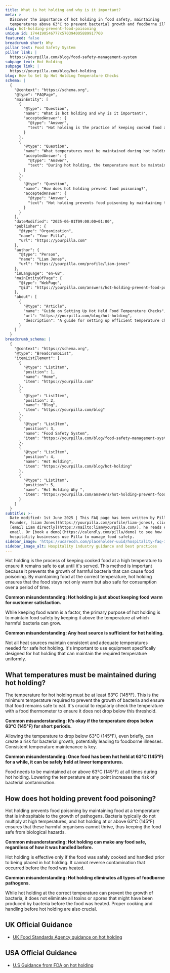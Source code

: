 ```yaml
---
title: What is hot holding and why is it important?
meta: >
  Discover the importance of hot holding in food safety, maintaining
  temperatures above 63°C to prevent bacterial growth and foodborne illnesses.
slug: hot-holding-prevent-food-poisoning
unique id: 1744190546777x570394005889917760
featured: false
breadcrumb short: Why
pillar text: Food Safety System
pillar link: |
  https://yourpilla.com/blog/food-safety-management-system
subpage text: Hot Holding
subpage link: |
  https://yourpilla.com/blog/hot-holding
blog: How to Set Up Hot Holding Temperature Checks
schema: |
  {
    "@context": "https://schema.org",
    "@type": "FAQPage",
    "mainEntity": [
      {
        "@type": "Question",
        "name": "What is hot holding and why is it important?",
        "acceptedAnswer": {
          "@type": "Answer",
          "text": "Hot holding is the practice of keeping cooked food at a high temperature to ensure it remains safe to eat until served. It is important because it prevents the growth of harmful bacteria that might cause food poisoning, ensuring the food remains not only warm but safe for consumption."
        }
      },
      {
        "@type": "Question",
        "name": "What temperatures must be maintained during hot holding?",
        "acceptedAnswer": {
          "@type": "Answer",
          "text": "During hot holding, the temperature must be maintained at 63°C (145°F) or above. This minimum temperature is essential to prevent the growth of bacteria and ensure that the food remains safe to eat. Regular checks with a food thermometer are crucial to ensure the temperature does not drop below this threshold."
        }
      },
      {
        "@type": "Question",
        "name": "How does hot holding prevent food poisoning?",
        "acceptedAnswer": {
          "@type": "Answer",
          "text": "Hot holding prevents food poisoning by maintaining the food at a temperature that inhibits the growth of pathogens. Keeping food at or above 63°C (145°F) ensures that harmful organisms cannot thrive, thereby keeping the food safe from biological hazards."
        }
      }
    ],
    "dateModified": "2025-06-01T09:00:00+01:00",
    "publisher": {
      "@type": "Organization",
      "name": "Your Pilla",
      "url": "https://yourpilla.com"
    },
    "author": {
      "@type": "Person",
      "name": "Liam Jones",
      "url": "https://yourpilla.com/profile/liam-jones"
    },
    "inLanguage": "en-GB",
    "mainEntityOfPage": {
      "@type": "WebPage",
      "@id": "https://yourpilla.com/answers/hot-holding-prevent-food-poisoning"
    },
    "about": [
      {
        "@type": "Article",
        "name": "Guide on Setting Up Hot Held Food Temperature Checks",
        "url": "https://yourpilla.com/blog/hot-holding",
        "description": "A guide for setting up efficient temperature checks for hot held food to ensure safety and compliance in food handling."
      }
    ]
  }
breadcrumb_schema: |
  {
    "@context": "https://schema.org",
    "@type": "BreadcrumbList",
    "itemListElement": [
      {
        "@type": "ListItem",
        "position": 1,
        "name": "Home",
        "item": "https://yourpilla.com"
      },
      {
        "@type": "ListItem",
        "position": 2,
        "name": "Blog",
        "item": "https://yourpilla.com/blog"
      },
      {
        "@type": "ListItem",
        "position": 3,
        "name": "Food Safety System",
        "item": "https://yourpilla.com/blog/food-safety-management-system"
      },
      {
        "@type": "ListItem",
        "position": 4,
        "name": "Hot Holding",
        "item": "https://yourpilla.com/blog/hot-holding"
      },
      {
        "@type": "ListItem",
        "position": 5,
        "name": "Hot Holding Why ",
        "item": "https://yourpilla.com/answers/hot-holding-prevent-food-poisoning"
      }
    ]
  }
subtitle: >-
  Date modified: 1st June 2025 | This FAQ page has been written by Pilla
  Founder, [Liam Jones](https://yourpilla.com/profile/liam-jones), click to
  [email Liam directly](https://mailto:liam@yourpilla.com/), he reads every
  email. Or [book a demo](https://calendly.com/pilla/demo) to see how
  hospitality businesses use Pilla to manage food safety.
sidebar_image: 'https://ucarecdn.com/placeholder-uuid/hospitality-faq-image.jpg'
sidebar_image_alt: Hospitality industry guidance and best practices
---
```

Hot holding is the process of keeping cooked food at a high temperature to ensure it remains safe to eat until it's served. This method is important because it prevents the growth of harmful bacteria that can cause food poisoning. By maintaining food at the correct temperature, hot holding ensures that the food stays not only warm but also safe for consumption over a period of time.

**Common misunderstanding: Hot holding is just about keeping food warm for customer satisfaction.**

While keeping food warm is a factor, the primary purpose of hot holding is to maintain food safety by keeping it above the temperature at which harmful bacteria can grow.

**Common misunderstanding: Any heat source is sufficient for hot holding.**

Not all heat sources maintain consistent and adequate temperatures needed for safe hot holding. It's important to use equipment specifically designed for hot holding that can maintain the required temperature uniformly.

## What temperatures must be maintained during hot holding?

The temperature for hot holding must be at least 63°C (145°F). This is the minimum temperature required to prevent the growth of bacteria and ensure that food remains safe to eat. It's crucial to regularly check the temperature with a food thermometer to ensure it does not drop below this threshold.

**Common misunderstanding: It’s okay if the temperature drops below 63°C (145°F) for short periods.**

Allowing the temperature to drop below 63°C (145°F), even briefly, can create a risk for bacterial growth, potentially leading to foodborne illnesses. Consistent temperature maintenance is key.

**Common misunderstanding: Once food has been hot held at 63°C (145°F) for a while, it can be safely held at lower temperatures.**

Food needs to be maintained at or above 63°C (145°F) at all times during hot holding. Lowering the temperature at any point increases the risk of bacterial contamination.

## How does hot holding prevent food poisoning?

Hot holding prevents food poisoning by maintaining food at a temperature that is inhospitable to the growth of pathogens. Bacteria typically do not multiply at high temperatures, and hot holding at or above 63°C (145°F) ensures that these harmful organisms cannot thrive, thus keeping the food safe from biological hazards.

**Common misunderstanding: Hot holding can make any food safe, regardless of how it was handled before.**

Hot holding is effective only if the food was safely cooked and handled prior to being placed in hot holding. It cannot reverse contamination that occurred before the food was heated.

**Common misunderstanding: Hot holding eliminates all types of foodborne pathogens.**

While hot holding at the correct temperature can prevent the growth of bacteria, it does not eliminate all toxins or spores that might have been produced by bacteria before the food was heated. Proper cooking and handling before hot holding are also crucial.

## UK Official Guidance

-   [UK Food Standards Agency guidance on hot holding](https://www.food.gov.uk/sites/default/files/media/document/hot-holding.pdf)

## USA Official Guidance

-   [U.S Guidance from FDA on hot holding](https://www.fda.gov/media/84739/download#:~:text=Hot%20foods%20should%20be%20kept,140%20%C2%B0F%20or%20warmer.&text=Use%20a%20food%20thermometer%20to,slow%20cookers%2C%20and%20warming%20trays.)
